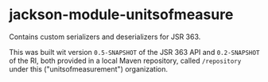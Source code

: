 jackson-module-unitsofmeasure
=============================

Contains custom serializers and deserializers for JSR 363.

This was built wit version `0.5-SNAPSHOT` of the JSR 363 API and `0.2-SNAPSHOT` of the RI, both provided in a local Maven repository, called `/repository` under this ("unitsofmeasurement") organization.
